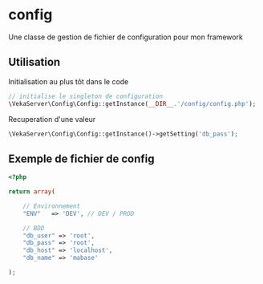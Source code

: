 # config
Une classe de gestion de fichier de configuration pour mon framework

## Utilisation

Initialisation au plus tôt dans le code
```php
// initialise le singleton de configuration
\VekaServer\Config\Config::getInstance(__DIR__.'/config/config.php');
```

Recuperation d'une valeur
```php
\VekaServer\Config\Config::getInstance()->getSetting('db_pass');
```

## Exemple de fichier de config
```php
<?php

return array(

    // Environnement
    "ENV"   => 'DEV', // DEV / PROD

    // BDD
    "db_user" => 'root',
    "db_pass" => 'root',
    "db_host" => 'localhost',
    "db_name" => 'mabase'

);
```


